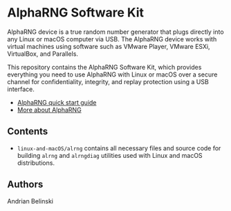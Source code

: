 # AlphaRNG Software Kit

AlphaRNG device is a true random number generator that plugs directly into any Linux or macOS computer via USB. 
The AlphaRNG device works with virtual machines using software such as VMware Player, VMware ESXi, VirtualBox, and Parallels. 

This repository contains the AlphaRNG Software Kit, which provides everything you need to use AlphaRNG with Linux or macOS 
over a secure channel for confidentiality, integrity, and replay protection using a USB interface.

* [AlphaRNG quick start guide](https://tectrolabs.com/docs/alpharng/quick-start/)
* [More about AlphaRNG](https://tectrolabs.com/alpharng/)

## Contents

* `linux-and-macOS/alrng` contains all necessary files and source code for building `alrng` and `alrngdiag` utilities used with Linux and macOS distributions.


## Authors

Andrian Belinski 
